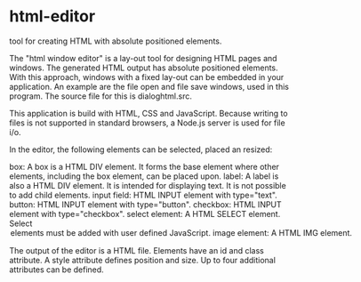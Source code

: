 # html-editor
tool for creating HTML with absolute positioned elements.

The "html window editor" is a lay-out tool for designing HTML pages and windows. The generated HTML output has absolute positioned elements. With this approach, windows with a fixed lay-out can be embedded in your application. An example are the file open and file save windows, used in this program. The source file for this is dialoghtml.src.

This application is build with HTML, CSS and JavaScript. Because writing to files is not supported in standard browsers, a Node.js server is used for file i/o. 

In the editor, the following elements can be selected, placed an resized: 

box: A box is a HTML DIV element. It forms the base element where other elements, including the box element, can be placed upon.
label: A label is also a HTML DIV element. It is intended for displaying text. It is not possible to add child elements.
input field: HTML INPUT element with type="text".
button:	HTML INPUT element with type="button".
checkbox:	HTML INPUT element with type="checkbox".
select element:	A HTML SELECT element. Select <OPTION> elements must be added with user defined JavaScript.
image element:	A HTML IMG element.

The output of the editor is a HTML file. Elements have an id and class attribute. A style attribute defines position and size. Up to four additional attributes can be defined.
